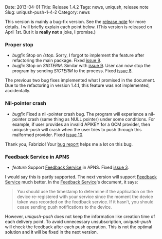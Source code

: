 Date: 2013-04-01
Title: Release 1.4.2
Tags: news, uniqush, release note
Slug: uniqush-push-1-4-2
Category: news

This version is mainly a bug-fix version. See the [release note] for more
details. I will briefly explain each point below. (This version is released on
April 1st. But it is **really not** a joke, I promise.)

### Proper stop

- *bugfix* Stop on */stop*. Sorry, I forgot to implement the feature after
  refactoring the main package. Fixed [issue 9].
- *bugfix* Stop on *SIGTERM*. Similar with [issue 9]. User can now stop the
  program by sending *SIGTERM* to the process. Fixed [issue 8].

The previous two bug fixes implemented what I promised in the document. Due to
the refactoring in version 1.4.1, this feature was not implemented,
accidentally.

### Nil-pointer crash

- *bugfix* Fixed a nil-pointer crash bug. The program will experience a
  nil-pointer crash (same thing as NULL pointer) under some conditions. For
example, if user provides an invalid APIKEY for a GCM provider, then
uniqush-push will crash when the user tries to push through this malformed
provider. Fixed [issue 10].

Thank you, Fabrizio! Your [bug report] helps me a lot on this bug.

### Feedback Service in APNS

- *feature* Support [Feedback Service] in APNS. Fixed [issue 3].

I would say this is partly supported. The next version will support [Feedback
Service] much better. In the [Feedback Service]'s document, it says:

> You should use the timestamp to determine if the application on the device
> re-registered with your service since the moment the device token was
> recorded on the feedback service. If it hasn’t, you should cease sending push
> notifications to the device.

However, *uniqush-push* does not keep the information like creation time of
each delivery point. To avoid unnecessary unsubscription, *uniqush-push* will
check the feedback after each push operation. This is not the optimal solution
and it will be fixed in the next version.

[release note]: http://uniqush.org/release-notes/rn-uniqush-push-1-4-2.html
[Feedback Service]: http://bit.ly/Zif0VM
[issue 3]: https://github.com/uniqush/uniqush-push/issues/3
[issue 8]: https://github.com/uniqush/uniqush-push/issues/8
[issue 9]: https://github.com/uniqush/uniqush-push/issues/9
[issue 10]: https://github.com/uniqush/uniqush-push/issues/10
[bug report]: https://groups.google.com/forum/?fromgroups=#!topic/uniqush/dw5QyNkb3ro



